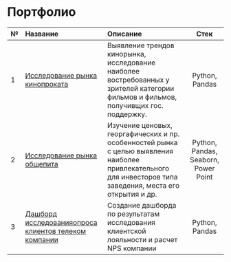 # Портфолио



| № | Название | Описание  | Стек  | 
|---|:---|:---|:---:|
| 1 | [Исследование рынка кинопроката](https://github.com/natkol1/Portfolio/blob/51e6366c36a1d9d6d86eb6935382504d6c3e430d/Project%201/Movie_industry_study.ipynb) | Выявление трендов кинорынка, исследование наиболее востребованных у зрителей категории фильмов и фильмов, получивщих гос. поддержку.  | Python, Pandas |   
| 2 | [Исследование рынка общепита](https://github.com/natkol1/Portfolio/blob/51e6366c36a1d9d6d86eb6935382504d6c3e430d/Project%202/Foodmarket_research.ipynb) | Изучение ценовых, георгафических и пр. особенностей рынка с целью выявления наиболее привлекательного для инвесторов типа заведения, места его открытия и др.  | Python, Pandas, Seaborn, Power Point  | 
| 3 | [Дашборд исследованияопроса клиентов телеком компании]()   |  Создание дашборда по результатам исследования клиентской лояльности и расчет NPS компании | Python, Pandas  |   


